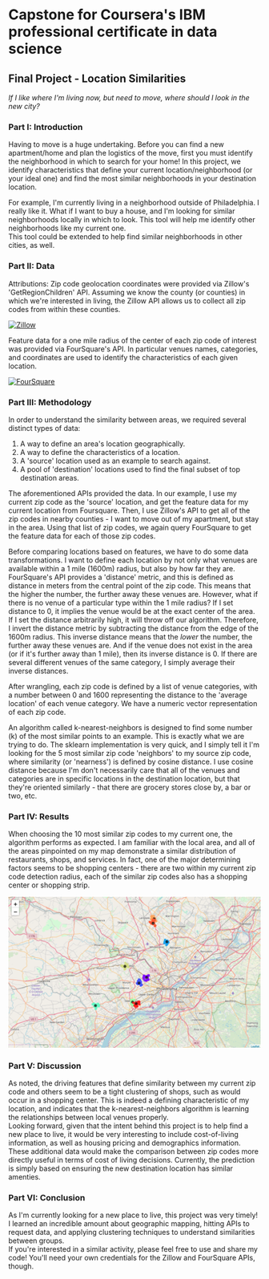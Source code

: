 # Capstone for Coursera's IBM professional certificate in data science
## Final Project - Location Similarities
*If I like where I'm living now, but need to move, where should I look in the new city?*  

### Part I: Introduction  

Having to move is a huge undertaking.  Before you can find a new apartment/home and plan the logistics of the move, first you must identify the neighborhood in which to search for your home!  In this project, we identify characteristics that define your current location/neighborhood (or your ideal one) and find the most similar neighborhoods in your destination location.

For example, I'm currently living in a neighborhood outside of Philadelphia.  I really like it.  What if I want to buy a house, and I'm looking for similar neighborhoods locally in which to look.  This tool will help me identify other neighborhoods like my current one.  
This tool could be extended to help find similar neighborhoods in other cities, as well.

### Part II: Data  

Attributions:
Zip code geolocation coordinates were provided via Zillow's 'GetRegionChildren' API. Assuming we know the county (or counties) in which we're interested in living, the Zillow API allows us to collect all zip codes from within these counties. 

[![Zillow](https://www.zillowstatic.com/vstatic/7de9b24/static/logos/Zillow_Logo_HoodsProvided_RightAligned.gif "Zillow")](https://www.zillow.com/howto/api/neighborhood-boundaries.htm)

Feature data for a one mile radius of the center of each zip code of interest was provided via FourSquare's API.  In particular venues names, categories, and coordinates are used to identify the characteristics of each given location.

[![FourSquare](https://upload.wikimedia.org/wikipedia/commons/thumb/d/dc/Foursquare_logo.svg/320px-Foursquare_logo.svg.png "FourSquare")](https://developer.foursquare.com/docs/terms-of-use/overview)  

### Part III: Methodology  

In order to understand the similarity between areas, we required several distinct types of data: 
1. A way to define an area's location geographically.
2. A way to define the characteristics of a location.
3. A 'source' location used as an example to search against.
4. A pool of 'destination' locations used to find the final subset of top destination areas.

The aforementioned APIs provided the data.  In our example, I use my current zip code as the 'source' location, and get the feature data for my current location from Foursquare.  Then, I use Zillow's API to get all of the zip codes in nearby counties - I want to move out of my apartment, but stay in the area.  Using that list of zip codes, we again query FourSquare to get the feature data for each of those zip codes.

Before comparing locations based on features, we have to do some data transformations.  I want to define each location by not only what venues are available within a 1 mile (1600m) radius, but also by how far they are.  FourSquare's API provides a 'distance' metric, and this is defined as distance in meters from the central point of the zip code.  This means that the higher the number, the further away these venues are.  However, what if there is no venue of a particular type within the 1 mile radius?  If I set distance to 0, it implies the venue would be at the exact center of the area.  If I set the distance arbitrarily high, it will throw off our algorithm.  Therefore, I invert the distance metric by subtracting the distance from the edge of the 1600m radius.  This inverse distance means that the *lower* the number, the further away these venues are.  And if the venue does not exist in the area (or if it's further away than 1 mile), then its inverse distance is 0.  If there are several different venues of the same category, I simply average their inverse distances.

After wrangling, each zip code is defined by a list of venue categories, with a number between 0 and 1600 representing the distance to the 'average location' of each venue category.  We have a numeric vector representation of each zip code.

An algorithm called k-nearest-neighbors is designed to find some number (k) of the most similar points to an example.  This is exactly what we are trying to do.  The sklearn implementation is very quick, and I simply tell it I'm looking for the 5 most similar zip code 'neighbors' to my source zip code, where similarity (or 'nearness') is defined by cosine distance.  I use cosine distance because I'm don't necessarily care that all of the venues and categories are in specific locations in the destination location, but that they're oriented similarly - that there are grocery stores close by, a bar or two, etc.

### Part IV: Results  

When choosing the 10 most similar zip codes to my current one, the algorithm performs as expected.  I am familiar with the local area, and all of the areas pinpointed on my map demonstrate a similar distribution of restaurants, shops, and services.  In fact, one of the major determining factors seems to be shopping centers - there are two within my current zip code detection radius, each of the similar zip codes also has a shopping center or shopping strip.  

![Nearest Neighbors](Destinations.png "Nearest Neighbors")

### Part V: Discussion  

As noted, the driving features that define similarity between my current zip code and others seem to be a tight clustering of shops, such as would occur in a shopping center.  This is indeed a defining characteristic of my location, and indicates that the k-nearest-neighbors algorithm is learning the relationships between local venues properly.  
Looking forward, given that the intent behind this project is to help find a new place to live, it would be very interesting to include cost-of-living information, as well as housing pricing and demographics information.  These additional data would make the comparison between zip codes more directly useful in terms of cost of living decisions.  Currently, the prediction is simply based on ensuring the new destination location has similar amenties.

### Part VI: Conclusion

As I'm currently looking for a new place to live, this project was very timely!  I learned an incredible amount about geographic mapping, hitting APIs to request data, and applying clustering techniques to understand similarities between groups.  
If you're interested in a similar activity, please feel free to use and share my code!  You'll need your own credentials for the Zillow and FourSquare APIs, though.
